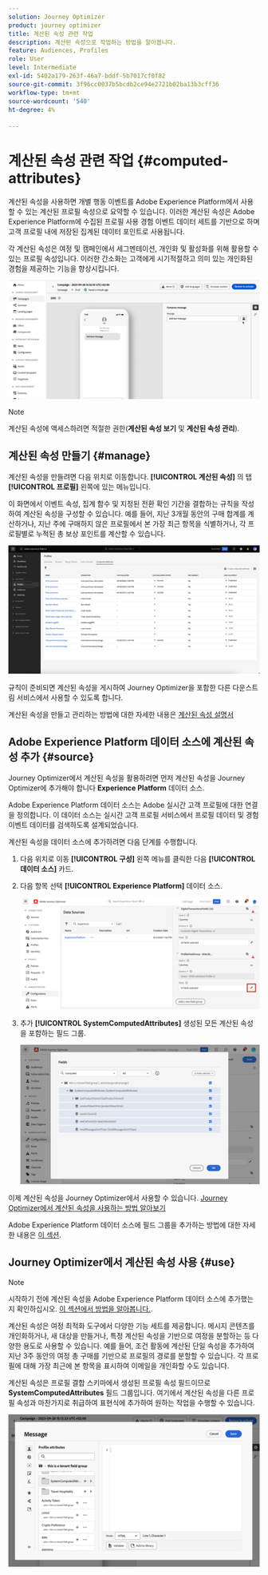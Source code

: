 ```yaml
---
solution: Journey Optimizer
product: journey optimizer
title: 계산된 속성 관련 작업
description: 계산된 속성으로 작업하는 방법을 알아봅니다.
feature: Audiences, Profiles
role: User
level: Intermediate
exl-id: 5402a179-263f-46a7-bddf-5b7017cf0f82
source-git-commit: 3f96cc0037b5bcdb2ce94e2721b02ba13b3cff36
workflow-type: tm+mt
source-wordcount: '540'
ht-degree: 4%

---
```


# 계산된 속성 관련 작업 {#computed-attributes}

계산된 속성을 사용하면 개별 행동 이벤트를 Adobe Experience Platform에서 사용할 수 있는 계산된 프로필 속성으로 요약할 수 있습니다. 이러한 계산된 속성은 Adobe Experience Platform에 수집된 프로필 사용 경험 이벤트 데이터 세트를 기반으로 하며 고객 프로필 내에 저장된 집계된 데이터 포인트로 사용됩니다.

각 계산된 속성은 여정 및 캠페인에서 세그멘테이션, 개인화 및 활성화를 위해 활용할 수 있는 프로필 속성입니다. 이러한 간소화는 고객에게 시기적절하고 의미 있는 개인화된 경험을 제공하는 기능을 향상시킵니다.


![](../rn/assets/do-not-localize/computed-attributes.gif)


>[!NOTE]
>
>계산된 속성에 액세스하려면 적절한 권한(**계산된 속성 보기** 및 **계산된 속성 관리**).

## 계산된 속성 만들기 {#manage}

계산된 속성을 만들려면 다음 위치로 이동합니다. **[!UICONTROL 계산된 속성]** 의 탭 **[!UICONTROL 프로필]** 왼쪽에 있는 메뉴입니다.

이 화면에서 이벤트 속성, 집계 함수 및 지정된 전환 확인 기간을 결합하는 규칙을 작성하여 계산된 속성을 구성할 수 있습니다. 예를 들어, 지난 3개월 동안의 구매 합계를 계산하거나, 지난 주에 구매하지 않은 프로필에서 본 가장 최근 항목을 식별하거나, 각 프로필별로 누적된 총 보상 포인트를 계산할 수 있습니다.

![](assets/computed-attributes.png)

규칙이 준비되면 계산된 속성을 게시하여 Journey Optimizer을 포함한 다른 다운스트림 서비스에서 사용할 수 있도록 합니다.

계산된 속성을 만들고 관리하는 방법에 대한 자세한 내용은 [계산된 속성 설명서](https://experienceleague.adobe.com/docs/experience-platform/profile/computed-attributes/overview.html?lang=ko)

## Adobe Experience Platform 데이터 소스에 계산된 속성 추가 {#source}

Journey Optimizer에서 계산된 속성을 활용하려면 먼저 계산된 속성을 Journey Optimizer에 추가해야 합니다 **Experience Platform** 데이터 소스.

Adobe Experience Platform 데이터 소스는 Adobe 실시간 고객 프로필에 대한 연결을 정의합니다. 이 데이터 소스는 실시간 고객 프로필 서비스에서 프로필 데이터 및 경험 이벤트 데이터를 검색하도록 설계되었습니다.

계산된 속성을 데이터 소스에 추가하려면 다음 단계를 수행합니다.

1. 다음 위치로 이동 **[!UICONTROL 구성]** 왼쪽 메뉴를 클릭한 다음 **[!UICONTROL 데이터 소스]** 카드.

1. 다음 항목 선택 **[!UICONTROL Experience Platform]** 데이터 소스.

   ![](assets/computed-attributes-add.png)

1. 추가 **[!UICONTROL SystemComputedAttributes]** 생성된 모든 계산된 속성을 포함하는 필드 그룹.

   ![](assets/computed-attributes-fieldgroup.png)

이제 계산된 속성을 Journey Optimizer에서 사용할 수 있습니다. [Journey Optimizer에서 계산된 속성을 사용하는 방법 알아보기](#use)

Adobe Experience Platform 데이터 소스에 필드 그룹을 추가하는 방법에 대한 자세한 내용은 [이 섹션](../datasource/adobe-experience-platform-data-source.md).

## Journey Optimizer에서 계산된 속성 사용 {#use}

>[!NOTE]
>
>시작하기 전에 계산된 속성을 Adobe Experience Platform 데이터 소스에 추가했는지 확인하십시오. [이 섹션에서 방법을 알아봅니다.](#source).

계산된 속성은 여정 최적화 도구에서 다양한 기능 세트를 제공합니다. 메시지 콘텐츠를 개인화하거나, 새 대상을 만들거나, 특정 계산된 속성을 기반으로 여정을 분할하는 등 다양한 용도로 사용할 수 있습니다. 예를 들어, 조건 활동에 계산된 단일 속성을 추가하여 지난 3주 동안의 여정 총 구매를 기반으로 프로필의 경로를 분할할 수 있습니다. 각 프로필에 대해 가장 최근에 본 항목을 표시하여 이메일을 개인화할 수도 있습니다.

계산된 속성은 프로필 결합 스키마에서 생성된 프로필 속성 필드이므로 **SystemComputedAttributes** 필드 그룹입니다. 여기에서 계산된 속성을 다른 프로필 속성과 마찬가지로 취급하여 표현식에 추가하여 원하는 작업을 수행할 수 있습니다.

![](assets/computed-attributes-ajo.png)
